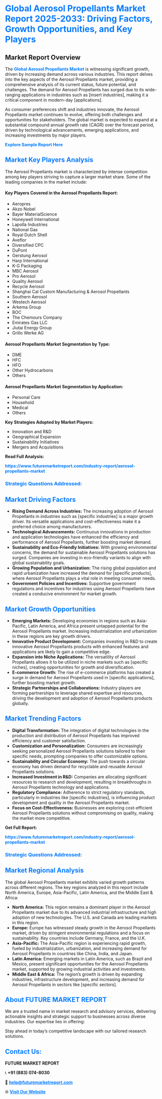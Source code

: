<h1 style="color: #007BFF;">Global Aerosol Propellants Market Report 2025-2033: Driving Factors, Growth Opportunities, and Key Players</h1>

<section id="overview">
<h2>Market Report Overview</h2>
<p>The <a href="https://www.futuremarketreport.com/industry-report/aerosol-propellants-market" style="color: #007BFF; text-decoration: none;"><strong>Global Aerosol Propellants Market</strong></a> is witnessing significant growth, driven by increasing demand across various industries. This report delves into the key aspects of the Aerosol Propellants market, providing a comprehensive analysis of its current status, future potential, and challenges. The demand for Aerosol Propellants has surged due to its wide-ranging applications in industries such as [insert industries], making it a critical component in modern-day [applications].</p>
<p>As consumer preferences shift and industries innovate, the Aerosol Propellants market continues to evolve, offering both challenges and opportunities for stakeholders. The global market is expected to expand at a substantial compound annual growth rate (CAGR) over the forecast period, driven by technological advancements, emerging applications, and increasing investments by major players.</p>
</section>

<section id="overview">
<p><a href="https://www.futuremarketreport.com/request-sample/reportId=30347" style="color: #007BFF; text-decoration: none;"><strong>Explore Sample Report Here</strong></a></p>
</section>

<section id="key-players">
<h2 style="color: #007BFF;">Market Key Players Analysis</h2>
<p>The Aerosol Propellants market is characterized by intense competition among key players striving to capture a larger market share. Some of the leading companies in the market include:</p>
<h4>Key Players Covered in the Aerosol Propellants Report:</h4>
<ul><li>Aeropres</li><li>Akzo Nobel</li><li>Bayer MaterialScience</li><li>Honeywell International</li><li>Lapolla Industries</li><li>National Gas</li><li>Royal Dutch Shell</li><li>Aveflor</li><li>Diversified CPC</li><li>DuPont</li><li>Gerstung Aerosol</li><li>Harp International</li><li>K-G Packaging</li><li>MBC Aerosol</li><li>Pro Aerosol</li><li>Quality Aerosol</li><li>Recycle Aerosol</li><li>Shanghai Cal Custom Manufacturing &amp; Aerosol Propellants</li><li>Southern Aerosol</li><li>Westech Aerosol</li><li>Arkema Group</li><li>BOC</li><li>The Chemours Company</li><li>Emirates Gas LLC</li><li>Jiutai Energy Group</li><li>Grillo Werke AG</li></ul>
<h4>Aerosol Propellants Market Segmentation by Type:</h4>
<ul><li>DME</li><li>HFC</li><li>HFO</li><li>Other Hydrocarbons</li><li>Others</li></ul>

<h4>Aerosol Propellants Market Segmentation by Application:</h4>
<ul><li>Personal Care</li><li>Household</li><li>Medical</li><li>Others</li></ul>
<p><strong>Key Strategies Adopted by Market Players:</strong></p>
<ul>
<li>Innovation and R&D</li>
<li>Geographical Expansion</li>
<li>Sustainability Initiatives</li>
<li>Mergers and Acquisitions</li>
</ul>
</section>

<section>
<p><strong>Read Full Analysis: </strong></p><a href="https://www.futuremarketreport.com/industry-report/aerosol-propellants-market" style="color: #007BFF; text-decoration: none;"><strong>https://www.futuremarketreport.com/industry-report/aerosol-propellants-market</strong></a>
<h3 style="color: #007BFF;">Strategic Questions Addressed:</h3>
</section>

<section id="driving-factors">
<h2 style="color: #007BFF;">Market Driving Factors</h2>
<ul>
<li><strong>Rising Demand Across Industries:</strong> The increasing adoption of Aerosol Propellants in industries such as [specific industries] is a major growth driver. Its versatile applications and cost-effectiveness make it a preferred choice among manufacturers.</li>
<li><strong>Technological Advancements:</strong> Continuous innovations in production and application technologies have enhanced the efficiency and performance of Aerosol Propellants, further boosting market demand.</li>
<li><strong>Sustainability and Eco-Friendly Initiatives:</strong> With growing environmental concerns, the demand for sustainable Aerosol Propellants solutions has surged. Companies are investing in eco-friendly variants to align with global sustainability goals.</li>
<li><strong>Growing Population and Urbanization:</strong> The rising global population and rapid urbanization have increased the demand for [specific products], where Aerosol Propellants plays a vital role in meeting consumer needs.</li>
<li><strong>Government Policies and Incentives:</strong> Supportive government regulations and incentives for industries using Aerosol Propellants have created a conducive environment for market growth.</li>
</ul>
</section>

<section id="growth-opportunities">
<h2 style="color: #007BFF;">Market Growth Opportunities</h2>
<ul>
<li><strong>Emerging Markets:</strong> Developing economies in regions such as Asia-Pacific, Latin America, and Africa present untapped potential for the Aerosol Propellants market. Increasing industrialization and urbanization in these regions are key growth drivers.</li>
<li><strong>Innovative Product Development:</strong> Companies investing in R&D to create innovative Aerosol Propellants products with enhanced features and applications are likely to gain a competitive edge.</li>
<li><strong>Expansion into Niche Applications:</strong> The versatility of Aerosol Propellants allows it to be utilized in niche markets such as [specific niches], creating opportunities for growth and diversification.</li>
<li><strong>E-commerce Growth:</strong> The rise of e-commerce platforms has created a surge in demand for Aerosol Propellants used in [specific applications], further boosting market growth.</li>
<li><strong>Strategic Partnerships and Collaborations:</strong> Industry players are forming partnerships to leverage shared expertise and resources, driving the development and adoption of Aerosol Propellants products globally.</li>
</ul>
</section>

<section id="trending-factors">
<h2 style="color: #007BFF;">Market Trending Factors</h2>
<ul>
<li><strong>Digital Transformation:</strong> The integration of digital technologies in the production and distribution of Aerosol Propellants has improved efficiency and customer satisfaction.</li>
<li><strong>Customization and Personalization:</strong> Consumers are increasingly seeking personalized Aerosol Propellants solutions tailored to their specific needs, prompting companies to offer customizable options.</li>
<li><strong>Sustainability and Circular Economy:</strong> The push towards a circular economy has driven demand for recyclable and reusable Aerosol Propellants solutions.</li>
<li><strong>Increased Investment in R&D:</strong> Companies are allocating significant resources to research and development, resulting in breakthroughs in Aerosol Propellants technology and applications.</li>
<li><strong>Regulatory Compliance:</strong> Adherence to strict regulatory standards, particularly in industries like [specific industries], is influencing product development and quality in the Aerosol Propellants market.</li>
<li><strong>Focus on Cost-Effectiveness:</strong> Businesses are exploring cost-efficient Aerosol Propellants solutions without compromising on quality, making the market more competitive.</li>
</ul>
</section>

<section>
<p><strong>Get Full Report: </strong></p><a href="https://www.futuremarketreport.com/industry-report/aerosol-propellants-market" style="color: #007BFF; text-decoration: none;"><strong>https://www.futuremarketreport.com/industry-report/aerosol-propellants-market</strong></a>
<h3 style="color: #007BFF;">Strategic Questions Addressed:</h3>
</section>


<section id="regional-analysis">
<h2 style="color: #007BFF;">Market Regional Analysis</h2>
<p>The global Aerosol Propellants market exhibits varied growth patterns across different regions. The key regions analyzed in this report include North America, Europe, Asia-Pacific, Latin America, and the Middle East & Africa:</p>
<ul>
<li><strong>North America:</strong> This region remains a dominant player in the Aerosol Propellants market due to its advanced industrial infrastructure and high adoption of new technologies. The U.S. and Canada are leading markets in this region.</li>
<li><strong>Europe:</strong> Europe has witnessed steady growth in the Aerosol Propellants market, driven by stringent environmental regulations and a focus on sustainability. Key countries include Germany, France, and the U.K.</li>
<li><strong>Asia-Pacific:</strong> The Asia-Pacific region is experiencing rapid growth, fueled by industrialization, urbanization, and increasing demand for Aerosol Propellants in countries like China, India, and Japan.</li>
<li><strong>Latin America:</strong> Emerging markets in Latin America, such as Brazil and Mexico, present significant opportunities for the Aerosol Propellants market, supported by growing industrial activities and investments.</li>
<li><strong>Middle East & Africa:</strong> The region’s growth is driven by expanding industries, infrastructure development, and increasing demand for Aerosol Propellants in sectors like [specific sectors].</li>
</ul>
</section>

<footer>
<h2 style="color: #007BFF;">About FUTURE MARKET REPORT</h2>
<p>We are a trusted name in market research and advisory services, delivering actionable insights and strategic support to businesses across diverse industries. Our expertise lies in offering:</p>

<p>Stay ahead in today’s competitive landscape with our tailored research solutions.</p>

<h2 style="color: #007BFF;">Contact Us:</h2>
<p><strong>FUTURE MARKET REPORT</strong></p>
<p>📞 <strong>+91 (883) 074-8030</strong></p>
<p>📧 <strong><a href="mailto:help@futuremarketreport.com" style="color: #007BFF;">help@futuremarketreport.com</a></strong></p>
<p>🌐 <strong><a href="https://www.futuremarketreport.com/" style="color: #007BFF;">Visit Our Website</a></strong></p>
</footer>